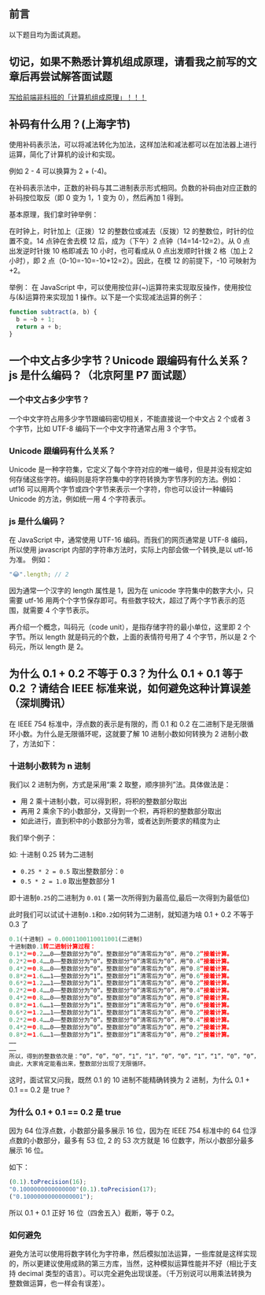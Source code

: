 ## 前言

以下题目均为面试真题。

## 切记，如果不熟悉计算机组成原理，请看我之前写的文章后再尝试解答面试题

[写给前端非科班的「计算机组成原理」！！！](./principles-of-computer-composition.zh.md)

## 补码有什么用？(上海字节)

使用补码表示法，可以将减法转化为加法，这样加法和减法都可以在加法器上进行运算，简化了计算机的设计和实现。

例如 2 - 4 可以换算为 2 + (-4)。

在补码表示法中，正数的补码与其二进制表示形式相同。负数的补码由对应正数的补码按位取反（即 0 变为 1，1 变为 0），然后再加 1 得到。

基本原理，我们拿时钟举例：

在时钟上，时针加上（正拨）12 的整数位或减去（反拨）12 的整数位，时针的位置不变。14 点钟在舍去模 12 后，成为（下午）2 点钟（14=14-12=2）。从 0 点出发逆时针拨 10 格即减去 10 小时，也可看成从 0 点出发顺时针拨 2 格（加上 2 小时），即 2 点（0-10=-10=-10+12=2）。因此，在模 12 的前提下，-10 可映射为+2。

举例：
在 JavaScript 中，可以使用按位非(~)运算符来实现取反操作，使用按位与(&)运算符来实现加 1 操作。以下是一个实现减法运算的例子：

```javascript
function subtract(a, b) {
  b = ~b + 1;
  return a + b;
}
```

## 一个中文占多少字节？Unicode 跟编码有什么关系？js 是什么编码？（北京阿里 P7 面试题）

### 一个中文占多少字节？

一个中文字符占用多少字节跟编码密切相关，不能直接说一个中文占 2 个或者 3 个字节，比如 UTF-8 编码下一个中文字符通常占用 3 个字节。

### Unicode 跟编码有什么关系？

Unicode 是一种字符集，它定义了每个字符对应的唯一编号，但是并没有规定如何存储这些字符。编码则是将字符集中的字符转换为字节序列的方法。例如：utf16 可以用两个字节或四个字节来表示一个字符，你也可以设计一种编码 Unicode 的方法，例如统一用 4 个字符表示。

### js 是什么编码？

在 JavaScript 中，通常使用 UTF-16 编码。而我们的网页通常是 UTF-8 编码，所以使用 javascript 内部的字符串方法时，实际上内部会做一个转换,是以 utf-16 为准。
例如：

```javascript
"😂".length; // 2
```

因为通常一个汉字的 length 属性是 1，因为在 unicode 字符集中的数字大小，只需要 utf-16 用两个个字节保存即可。有些数字较大，超过了两个字节表示的范围，就需要 4 个字节表示。

再介绍一个概念，叫码元（code unit），是指存储字符的最小单位，这里即 2 个字节。所以 length 就是码元的个数，上面的表情符号用了 4 个字节，所以是 2 个码元，所以 length 是 2。

## 为什么 0.1 + 0.2 不等于 0.3？为什么 0.1 + 0.1 等于 0.2 ？请结合 IEEE 标准来说，如何避免这种计算误差 （深圳腾讯）

在 IEEE 754 标准中，浮点数的表示是有限的，而 0.1 和 0.2 在二进制下是无限循环小数。为什么是无限循环呢，这就要了解 10 进制小数如何转换为 2 进制小数了，方法如下：

### 十进制小数转为 n 进制

我们以 2 进制为例，方式是采用“乘 2 取整，顺序排列”法。具体做法是：

- 用 2 乘十进制小数，可以得到积，将积的整数部分取出
- 再用 2 乘余下的小数部分，又得到一个积，再将积的整数部分取出
- 如此进行，直到积中的小数部分为零，或者达到所要求的精度为止

我们举个例子：

如: 十进制 0.25 转为二进制

- `0.25 * 2 = 0.5` 取出整数部分：`0`
- `0.5 * 2 = 1.0` 取出整数部分 1

即十进制`0.25`的二进制为 `0.01` ( 第一次所得到为最高位,最后一次得到为最低位)

此时我们可以试试十进制`0.1`和`0.2`如何转为二进制，就知道为啥 0.1 + 0.2 不等于 0.3 了

```javascript
0.1(十进制) = 0.0001100110011001(二进制)
十进制数0.1转二进制计算过程：
0.1*2＝0.2……0——整数部分为“0”。整数部分“0”清零后为“0”，用“0.2”接着计算。
0.2*2＝0.4……0——整数部分为“0”。整数部分“0”清零后为“0”，用“0.4”接着计算。
0.4*2＝0.8……0——整数部分为“0”。整数部分“0”清零后为“0”，用“0.8”接着计算。
0.8*2＝1.6……1——整数部分为“1”。整数部分“1”清零后为“0”，用“0.6”接着计算。
0.6*2＝1.2……1——整数部分为“1”。整数部分“1”清零后为“0”，用“0.2”接着计算。
0.2*2＝0.4……0——整数部分为“0”。整数部分“0”清零后为“0”，用“0.4”接着计算。
0.4*2＝0.8……0——整数部分为“0”。整数部分“0”清零后为“0”，用“0.8”接着计算。
0.8*2＝1.6……1——整数部分为“1”。整数部分“1”清零后为“0”，用“0.6”接着计算。
0.6*2＝1.2……1——整数部分为“1”。整数部分“1”清零后为“0”，用“0.2”接着计算。
0.2*2＝0.4……0——整数部分为“0”。整数部分“0”清零后为“0”，用“0.4”接着计算。
0.4*2＝0.8……0——整数部分为“0”。整数部分“0”清零后为“0”，用“0.2”接着计算。
0.8*2＝1.6……1——整数部分为“1”。整数部分“1”清零后为“0”，用“0.2”接着计算。
……
……
所以，得到的整数依次是：“0”，“0”，“0”，“1”，“1”，“0”，“0”，“1”，“1”，“0”，“0”，“1”……。
由此，大家肯定能看出来，整数部分出现了无限循环。
```

这时，面试官又问我，既然 0.1 的 10 进制不能精确转换为 2 进制，为什么 0.1 + 0.1 == 0.2 是 true ?

### 为什么 0.1 + 0.1 == 0.2 是 true

因为 64 位浮点数，小数部分最多展示 16 位，因为在 IEEE 754 标准中的 64 位浮点数的小数部分，最多有 53 位, 2 的 53 次方就是 16 位数字，所以小数部分最多展示 16 位。

如下：

```javascript
(0.1).toPrecision(16);
"0.1000000000000000"(0.1).toPrecision(17);
("0.10000000000000001");
```

所以 0.1 + 0.1 正好 16 位（四舍五入）截断，等于 0.2。

### 如何避免

避免方法可以使用将数字转化为字符串，然后模拟加法运算，一些库就是这样实现的，所以更建议使用成熟的第三方库，当然，这种模拟运算性能并不好（相比于支持 decimal 类型的语言）。可以完全避免出现误差。（千万别说可以用乘法转换为整数做运算，也一样会有误差）。
